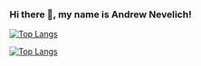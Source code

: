 ### Hi there 👋, my name is Andrew Nevelich!

[![Top Langs](https://github-readme-stats.vercel.app/api/top-langs/?username=Giroskop)](https://github.com/anuraghazra/github-readme-stats)

[![Top Langs](https://github-readme-stats.vercel.app/api/top-langs/?username=Giroskop)](https://github.com/anuraghazra/github-readme-stats)






<!--
**Giroskop/Giroskop** is a ✨ _special_ ✨ repository because its `README.md` (this file) appears on your GitHub profile.

Here are some ideas to get you started:

- 🔭 I’m currently working on ...
- 🌱 I’m currently learning ...
- 👯 I’m looking to collaborate on ...
- 🤔 I’m looking for help with ...
- 💬 Ask me about ...
- 📫 How to reach me: ...
- 😄 Pronouns: ...
- ⚡ Fun fact: ...
-->

